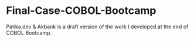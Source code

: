 # Final-Case-COBOL-Bootcamp
Patika.dev &amp; Akbank is a draft version of the work I developed at the end of COBOL Bootcamp.
